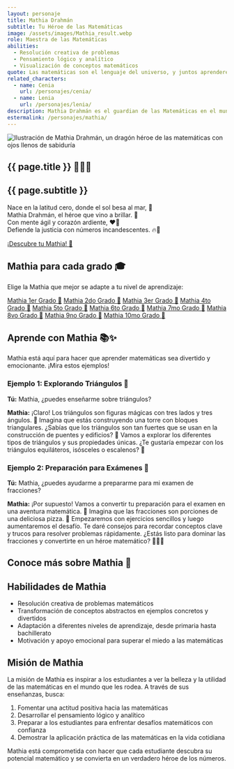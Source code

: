 ```yaml
---
layout: personaje
title: Mathia Drahmán
subtitle: Tu Héroe de las Matemáticas 
image: /assets/images/Mathia_result.webp
role: Maestra de las Matemáticas
abilities: 
  - Resolución creativa de problemas
  - Pensamiento lógico y analítico
  - Visualización de conceptos matemáticos
quote: Las matemáticas son el lenguaje del universo, y juntos aprenderemos a hablarlo fluidamente.
related_characters:
  - name: Cenia
    url: /personajes/cenia/
  - name: Lenia
    url: /personajes/lenia/
description: Mathia Drahmán es el guardian de las Matemáticas en el mundo de Drahmán. Con su ingenio agudo y su pasión por los números, Mathia transforma conceptos matemáticos complejos en emocionantes aventuras lógicas...
estermalink: /personajes/mathia/
---
```


<section id="about" class="personaje-hero">
  <img src="{{ page.image | relative_url }}" alt="Ilustración de Mathia Drahmán, un dragón héroe de las matemáticas con ojos llenos de sabiduría" class="personaje-image">
  <div class="personaje-description">
    <h1>{{ page.title }} 🦸‍♀️🔢</h1>
    <h2>{{ page.subtitle }}</h2>   
    <p>Nace en la latitud cero, donde el sol besa al mar, 🌊<br>
    Mathia Drahmán, el héroe que vino a brillar. 🌟<br>
    Con mente ágil y corazón ardiente, ❤️‍🔥<br>
    Defiende la justicia con números incandescentes. 🔥🧠</p>
    <a href="#grades" class="cta-button">¡Descubre tu Mathia! 🚀</a>
  </div>
</section>

<section id="grades" aria-labelledby="grades-title">
  <h2 id="grades-title">Mathia para cada grado 🎓</h2>
  <p>Elige la Mathia que mejor se adapte a tu nivel de aprendizaje:</p>
  <div class="personaje-grades">
    <a href="https://poe.com/Mathia_1ero_Drahman" class="personaje-grade">Mathia 1er Grado 🐣</a>
    <a href="https://poe.com/Mathia_2do_Drahman" class="personaje-grade">Mathia 2do Grado 🐥</a>
    <a href="https://poe.com/Mathia_3ero_Drahman" class="personaje-grade">Mathia 3er Grado 🐤</a>
    <a href="https://poe.com/Mathia_4to_Drahman" class="personaje-grade">Mathia 4to Grado 🐔</a>
    <a href="https://poe.com/Mathia_5to_Drahman" class="personaje-grade">Mathia 5to Grado 🦅</a>
    <a href="https://poe.com/Mathia_6to_Drahman" class="personaje-grade">Mathia 6to Grado 🐉</a>
    <a href="https://poe.com/Mathia_7mo_Drahman" class="personaje-grade">Mathia 7mo Grado 🦋</a>
    <a href="https://poe.com/Mathia_8vo_Drahman" class="personaje-grade">Mathia 8vo Grado 🐬</a>
    <a href="https://poe.com/Mathia_9no_Drahman" class="personaje-grade">Mathia 9no Grado 🦁</a>
    <a href="https://poe.com/Mathia_10mo_Drahman" class="personaje-grade">Mathia 10mo Grado 🦉</a>
  </div>
</section>

<section id="examples" aria-labelledby="examples-title">
  <h2 id="examples-title">Aprende con Mathia 📚✨</h2>
  <p>Mathia está aquí para hacer que aprender matemáticas sea divertido y emocionante. ¡Mira estos ejemplos!</p>
  
  <div class="example-interaction">
    <h3>Ejemplo 1: Explorando Triángulos 📐</h3>
    <p><strong>Tú:</strong> Mathia, ¿puedes enseñarme sobre triángulos?</p>
    <p><strong>Mathia:</strong> ¡Claro! Los triángulos son figuras mágicas con tres lados y tres ángulos. 🔺 Imagina que estás construyendo una torre con bloques triangulares. ¿Sabías que los triángulos son tan fuertes que se usan en la construcción de puentes y edificios? 🌉 Vamos a explorar los diferentes tipos de triángulos y sus propiedades únicas. ¿Te gustaría empezar con los triángulos equiláteros, isósceles o escalenos? 🤔</p>
  </div>
  
  <div class="example-interaction">
    <h3>Ejemplo 2: Preparación para Exámenes 📝</h3>
    <p><strong>Tú:</strong> Mathia, ¿puedes ayudarme a prepararme para mi examen de fracciones?</p>
    <p><strong>Mathia:</strong> ¡Por supuesto! Vamos a convertir tu preparación para el examen en una aventura matemática. 🚀 Imagina que las fracciones son porciones de una deliciosa pizza. 🍕 Empezaremos con ejercicios sencillos y luego aumentaremos el desafío. Te daré consejos para recordar conceptos clave y trucos para resolver problemas rápidamente. ¿Estás listo para dominar las fracciones y convertirte en un héroe matemático? 💪🦸‍♂️</p>
  </div>
</section>

<section id="video" aria-labelledby="video-title">
  <h2 id="video-title">Conoce más sobre Mathia 🎥</h2>
  <div class="video-placeholder" role="img" aria-label="Espacio reservado para un video de presentación de Mathia"></div>
</section>

## Habilidades de Mathia

- Resolución creativa de problemas matemáticos
- Transformación de conceptos abstractos en ejemplos concretos y divertidos
- Adaptación a diferentes niveles de aprendizaje, desde primaria hasta bachillerato
- Motivación y apoyo emocional para superar el miedo a las matemáticas

## Misión de Mathia

La misión de Mathia es inspirar a los estudiantes a ver la belleza y la utilidad de las matemáticas en el mundo que les rodea. A través de sus enseñanzas, busca:

1. Fomentar una actitud positiva hacia las matemáticas
2. Desarrollar el pensamiento lógico y analítico
3. Preparar a los estudiantes para enfrentar desafíos matemáticos con confianza
4. Demostrar la aplicación práctica de las matemáticas en la vida cotidiana

Mathia está comprometida con hacer que cada estudiante descubra su potencial matemático y se convierta en un verdadero héroe de los números.